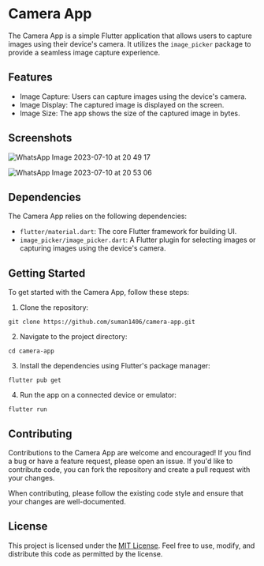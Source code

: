 # Camera App

The Camera App is a simple Flutter application that allows users to capture images using their device's camera. It utilizes the `image_picker` package to provide a seamless image capture experience.

## Features

- Image Capture: Users can capture images using the device's camera.
- Image Display: The captured image is displayed on the screen.
- Image Size: The app shows the size of the captured image in bytes.

## Screenshots

![WhatsApp Image 2023-07-10 at 20 49 17](https://github.com/suman1406/Camera_Photo_Size/assets/119001618/eae9fab4-baff-4379-b9e6-4932e3973aa8)


![WhatsApp Image 2023-07-10 at 20 53 06](https://github.com/suman1406/Camera_Photo_Size/assets/119001618/f57e8926-8d23-4c41-a0ad-bc79ab11c901)


## Dependencies

The Camera App relies on the following dependencies:

- `flutter/material.dart`: The core Flutter framework for building UI.
- `image_picker/image_picker.dart`: A Flutter plugin for selecting images or capturing images using the device's camera.

## Getting Started

To get started with the Camera App, follow these steps:

1. Clone the repository:

```
git clone https://github.com/suman1406/camera-app.git
```

2. Navigate to the project directory:

```
cd camera-app
```

3. Install the dependencies using Flutter's package manager:

```
flutter pub get
```

4. Run the app on a connected device or emulator:

```
flutter run
```

## Contributing

Contributions to the Camera App are welcome and encouraged! If you find a bug or have a feature request, please open an issue. If you'd like to contribute code, you can fork the repository and create a pull request with your changes.

When contributing, please follow the existing code style and ensure that your changes are well-documented.

## License

This project is licensed under the [MIT License](LICENSE). Feel free to use, modify, and distribute this code as permitted by the license.
